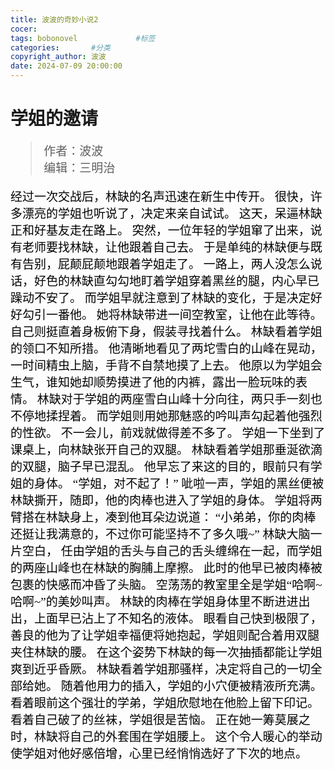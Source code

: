 ```yaml
---
title: 波波的奇妙小说2
cocer:
tags: bobonovel             #标签
categories:	      #分类
copyright_author: 波波
date: 2024-07-09 20:00:00
---
```

<font face="kaiti">

  <h1>学姐的邀请</h1>
  <font style="color:black;font-size:19px;font-weight:450">
    
  >作者：波波  
  >编辑：三明治  
    
经过一次交战后，林缺的名声迅速在新生中传开。
很快，许多漂亮的学姐也听说了，决定来亲自试试。
这天，呆逼林缺正和好基友走在路上。
突然，一位年轻的学姐窜了出来，说有老师要找林缺，让他跟着自己去。
于是单纯的林缺便与既有告别，屁颠屁颠地跟着学姐走了。
一路上，两人没怎么说话，好色的林缺直勾勾地盯着学姐穿着黑丝的腿，内心早已躁动不安了。
而学姐早就注意到了林缺的变化，于是决定好好勾引一番他。
她将林缺带进一间空教室，让他在此等待。
自己则挺直着身板俯下身，假装寻找着什么。
林缺看着学姐的领口不知所措。
他清晰地看见了两坨雪白的山峰在晃动，一时间精虫上脑，手背不自禁地摸了上去。
他原以为学姐会生气，谁知她却顺势摸进了他的内裤，露出一脸玩味的表情。
林缺对于学姐的两座雪白山峰十分向往，两只手一刻也不停地揉捏着。
而学姐则用她那魅惑的吟叫声勾起着他强烈的性欲。
不一会儿，前戏就做得差不多了。
学姐一下坐到了课桌上，向林缺张开自己的双腿。
林缺看着学姐那垂涎欲滴的双腿，脑子早已混乱。
他早忘了来这的目的，眼前只有学姐的身体。
“学姐，对不起了！”
呲啦一声，学姐的黑丝便被林缺撕开，随即，他的肉棒也进入了学姐的身体。
学姐将两臂搭在林缺身上，凑到他耳朵边说道：
“小弟弟，你的肉棒还挺让我满意的，不过你可能坚持不了多久哦~”
林缺大脑一片空白，
任由学姐的舌头与自己的舌头缠绵在一起，而学姐的两座山峰也在林缺的胸脯上摩擦。
此时的他早已被肉棒被包裹的快感而冲昏了头脑。
空荡荡的教室里全是学姐“哈啊~哈啊~”的美妙叫声。
林缺的肉棒在学姐身体里不断进进出出，上面早已沾上了不知名的液体。
眼看自己快到极限了，善良的他为了让学姐幸福便将她抱起，学姐则配合着用双腿夹住林缺的腰。
在这个姿势下林缺的每一次抽插都能让学姐爽到近乎昏厥。
林缺看着学姐那骚样，决定将自己的一切全部给她。
随着他用力的插入，学姐的小穴便被精液所充满。
看着眼前这个强壮的学弟，学姐欣慰地在他脸上留下印记。
看着自己破了的丝袜，学姐很是苦恼。
正在她一筹莫展之时，林缺将自己的外套围在学姐腰上。
这个令人暖心的举动使学姐对他好感倍增，心里已经悄悄选好了下次的地点。
  </font>
</font>